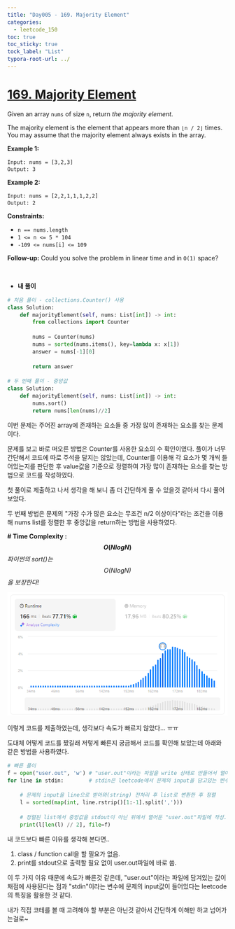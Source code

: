 ```yaml
---
title: "Day005 - 169. Majority Element"
categories:
  - leetcode_150
toc: true
toc_sticky: true
tock_label: "List"
typora-root-url: ../
---
```


# [169. Majority Element](https://leetcode.com/problems/majority-element/)

Given an array `nums` of size `n`, return *the majority element*.

The majority element is the element that appears more than `⌊n / 2⌋` times. You may assume that the majority element always exists in the array.

 

**Example 1:**

```
Input: nums = [3,2,3]
Output: 3
```

**Example 2:**

```
Input: nums = [2,2,1,1,1,2,2]
Output: 2
```

 

**Constraints:**

- `n == nums.length`
- `1 <= n <= 5 * 104`
- `-109 <= nums[i] <= 109`

 

**Follow-up:** Could you solve the problem in linear time and in `O(1)` space?

<br>

- **내 풀이**

```python
# 처음 풀이 - collections.Counter() 사용
class Solution:
    def majorityElement(self, nums: List[int]) -> int:
        from collections import Counter
        
        nums = Counter(nums)
        nums = sorted(nums.items(), key=lambda x: x[1])
        answer = nums[-1][0]

        return answer

# 두 번째 풀이 - 중앙값
class Solution:
    def majorityElement(self, nums: List[int]) -> int:
        nums.sort()
        return nums[len(nums)//2]
```

이번 문제는 주어진 array에 존재하는 요소들 중 가장 많이 존재하는 요소를 찾는 문제이다.

문제를 보고 바로 떠오른 방법은 Counter를 사용한 요소의 수 확인이였다. 풀이가 너무 간단해서 코드에 따로 주석을 달지는 않았는데, Counter를 이용해 각 요소가 몇 개씩 들어있는지를 판단한 후 value값을 기준으로 정렬하여 가장 많이 존재하는 요소를 찾는 방법으로 코드를 작성하였다.

첫 풀이로 제출하고 나서 생각을 해 보니 좀 더 간단하게 풀 수 있을것 같아서 다시 풀어보았다.

두 번째 방법은 문제의 "가장 수가 많은 요소는 무조건 n/2 이상이다"라는 조건을 이용해 nums list를 정렬한 후 중앙값을 return하는 방법을 사용하였다. 

**\# Time Complexity  : $$O(NlogN)$$** *파이썬의 sort()는 $$O(NlogN)$$을 보장한다!*

![image-20240923033258154](/../assets/images/2024-09-22-Leetcode150_Day005/image-20240923033258154.png)

이렇게 코드를 제출하였는데, 생각보다 속도가 빠르지 않았다... ㅠㅠ

도대체 어떻게 코드를 짰길래 저렇게 빠른지 궁금해서 코드를 확인해 보았는데 아래와 같은 방법을 사용하였다.

```python
# 빠른 풀이
f = open("user.out", 'w') # "user.out"이라는 파일을 write 상태로 만들어서 열어둠.
for line in stdin: 		  # stdin은 leetcode에서 문제의 input을 담고있는 변수명인듯. 
    
    # 문제의 input을 line으로 받아와(string) 전처리 후 list로 변환한 후 정렬
    l = sorted(map(int, line.rstrip()[1:-1].split(','))) 
    
    # 정렬된 list에서 중앙값을 stdout이 아닌 위에서 열어둔 "user.out"파일에 작성.
    print(l[len(l) // 2], file=f)       
```

내 코드보다 빠른 이유를 생각해 본다면..

1. class / function call을 할 필요가 없음.
2. print를 stdout으로 출력할 필요 없이 user.out파일에 바로 씀.

이 두 가지 이유 때문에 속도가 빠른것 같은데, "user.out"이라는 파일에 담겨있는 값이 채점에 사용된다는 점과 "stdin"이라는 변수에 문제의 input값이 들어있다는 leetcode의 특징을 활용한 것 같다. 

내가 직접 코테를 볼 때 고려해야 할 부분은 아닌것 같아서 간단하게 이해만 하고 넘어가는걸로~
